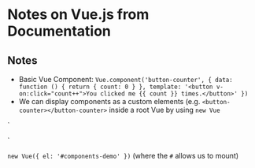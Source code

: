 <h1>Notes on Vue.js from Documentation</h1> 

<h2>Notes</h2>

* Basic Vue Component: `Vue.component('button-counter', {
  data: function () {
    return {
      count: 0
    }
  },
  template: '<button v-on:click="count++">You clicked me {{ count }} times.</button>'
})`
* We can display components as a custom elements (e.g. `<button-counter></button-counter>` inside a root Vue by using `new Vue` 

`<div id="components-demo"> 
  <button-counter></button-counter> 
 </div>`

`new Vue({ el: '#components-demo' })` (where the `#` allows us to mount)



